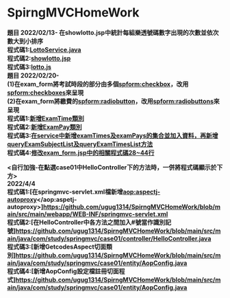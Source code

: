 # SpirngMVCHomeWork

<b>題目
2022/02/13-
在showlotto.jsp中統計每組樂透號碼數字出現的次數並依次數大到小排序<br>
程式碼1:[LottoService.java](https://github.com/ugug1314/SpirngMVCHomeWork/blob/main/src/main/java/com/study/springmvc/case02/service/LottoService.java)<br>
程式碼2:[showlotto.jsp](https://github.com/ugug1314/SpirngMVCHomeWork/blob/main/src/main/webapp/WEB-INF/views/case02/show_lotto.jsp)<br>
程式碼3:[lotto.js](https://github.com/ugug1314/SpirngMVCHomeWork/blob/main/src/main/webapp/js/loto.js)<br>
  <b>題目
2022/02/20-<br>
(1)在exam_form將考試時段的部分由多個<spform:checkbox>，改用<spform:checkboxes>來呈現<br>
(2)在exam_form將繳費的<spform:radiobutton>，改用<spform:radiobuttons>來呈現<br>
程式碼1:[新增ExamTime類別](https://github.com/ugug1314/SpirngMVCHomeWork/blob/main/src/main/java/com/study/springmvc/case03/entity/ExamTime.java)<br>
程式碼2:[新增ExamPay類別](https://github.com/ugug1314/SpirngMVCHomeWork/blob/main/src/main/java/com/study/springmvc/case03/entity/ExamPay.java)<br>
程式碼3:[在service中新增examTimes及examPays的集合並加入資料，再新增queryExamSubjectList及queryExamTimesList方法](https://github.com/ugug1314/SpirngMVCHomeWork/blob/main/src/main/java/com/study/springmvc/case03/service/ExamService.java)<br>
程式碼4:[修改exam_form.jsp中的相關程式碼28~44行](https://github.com/ugug1314/SpirngMVCHomeWork/blob/main/src/main/webapp/WEB-INF/views/case03/exam_form.jspf)

<自行加強-在點選case01中HelloController下的方法時，一併將程式碼顯示於下方><br>
2022/4/4<br>
程式碼1:[在springmvc-servlet.xml檔新增<aop:aspectj-autoproxy></aop:aspetj-autoproxy>]https://github.com/ugug1314/SpirngMVCHomeWork/blob/main/src/main/webapp/WEB-INF/springmvc-servlet.xml<br>
程式碼2:[在HelloController中各方法之間加入#號當作識別記號]https://github.com/ugug1314/SpirngMVCHomeWork/blob/main/src/main/java/com/study/springmvc/case01/controller/HelloController.java<br>
程式碼3:[新增GetcodesAspect切面類別]https://github.com/ugug1314/SpirngMVCHomeWork/blob/main/src/main/java/com/study/springmvc/case01/entity/AopConfig.java<br>
程式碼4:[新增AopConfig設定檔註冊切面程式]https://github.com/ugug1314/SpirngMVCHomeWork/blob/main/src/main/java/com/study/springmvc/case01/entity/AopConfig.java<br>
